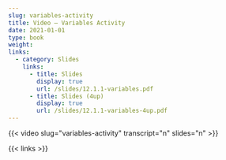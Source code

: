 ```yaml
---
slug: variables-activity
title: Video — Variables Activity
date: 2021-01-01
type: book
weight:
links:
  - category: Slides
    links:
      - title: Slides
        display: true
        url: /slides/12.1.1-variables.pdf
      - title: Slides (4up)
        display: true
        url: /slides/12.1.1-variables-4up.pdf
---
```


{{< video slug="variables-activity" transcript="n" slides="n" >}}

{{< links >}}

